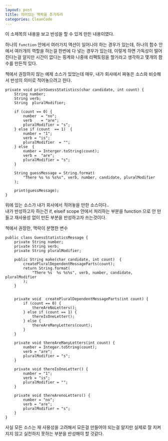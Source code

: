 ```yaml
---
layout: post
title: 의미있는 맥락을 추가하라
categories: CleanCode
---
```


이 소제목의 내용을 보고 반성을 할 수 있게 만든 내용이였다. <br/>

하나의 `function` 안에서 여러가지 액션이 일어나야 하는 경우가 있는데,
하나의 함수 안에서 여러개의 역할을 하는걸 한번에 다 넣는 경우가 있는데, 
이렇게 하면 가독성이 떨어진다는걸 알지만 시간이 없다는 핑계와 나중에 리팩토링을 할거라고 생각하고 몇개의 함수를 만든적 있다.

책에서 권장하지 않는 예제 소스가 있었는데 매우, 내가 회사에서 짜놓은 소스와 비슷해서 반성의 의미로 적어놓으려고 한다.


    private void printGuessStatistics(char candidate, int count) {
        String number;
        String verb;
        String  pluralModifier;
        
        if (count == 0) {
            number  = "no";
            verb    = "are";
            pluralModifier = "s";
        } else if (count  == 1)  {
            number = "1";
            verb = "is";
            pluralModifier  = "";
        } else  {
            number = Interger.toString(count);
            verb =  "are";
            pluralModifier = "s";
        }
        
        String guessMessage = String.format(
            "There %s %s %s%s", verb, number, candidate, pluralModifier 
        );
        
        print(guessMessage);
    }


위에 있는 소스가 내가 회사에서 적어놓을 만한 소스이다.. <br/>
내가 반성하고자 하는건 if, elseif scope 안에서 처리하는 부분을 function 으로 안 만들고 
 재사용성 없이 만든 부분을 반성하고자 쓰는것이다.

책에서 권장한, 맥락이 분명한 변수

    public class GuessStatisticsMessage {
        private String number;
        private String verb;
        private String pluralModifier;
        
        public String make(char candidate, int count)  {
            createPluralDependentMessageParts(count);
            return String.format(
                "There %s  %s %s%s", verb, number, candidate,  pluralModifier
            );
        }
    
        
        private void  createPluralDependentMessageParts(int count) {
            if (count == 0) {
                thereAreNoLetters();
            } else if (count == 1) {
                thereIsOneLetter();
            } else {
                thereAreManyLetters(count);
            }
        }
        
        private void thereAreManyLetters(int count) {
            number = Integer.toString(count);
            verb = "are";
            pluralModifier = "s";
        }
        
        private void thereIsOneLetter() {
            number = "1";
            verb = "is";
            pluralModifier = "";
        }
        
        private void thereArenoLetters() {
            number = "no";
            verb = "are";
            pluralModifier = "s";
        }
    }

사실 모든 소스는 재 사용성을 고려해서 모든걸 만들어야 되는걸 알지만
실제로 잘 지켜지지 않고 실천하지 못하는 부분을 반성해야 할 것같다.

